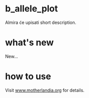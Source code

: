 # b_allele_plot
Almira će upisati short description.

# what's new
New...

# how to use
Visit www.motherlandia.org for details.